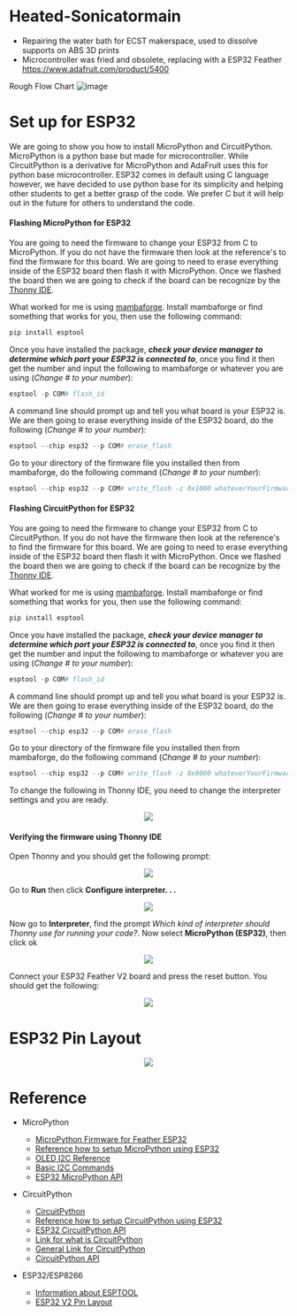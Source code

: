 # Heated-Sonicatormain
- Repairing the water bath for ECST makerspace,
  used to dissolve supports on ABS 3D prints
- Microcontroller was fried and obsolete, replacing with a ESP32 Feather
  https://www.adafruit.com/product/5400
  
  
Rough Flow Chart
![image](https://user-images.githubusercontent.com/12043783/196532078-3c4a2dbf-a773-4274-a81c-dd474326b43c.png)











# Set up for ESP32

We are going to show you how to install MicroPython and CircuitPython. MicroPython is a python base but made for microcontroller. While CircuitPython is a derivative for MicroPython and AdaFruit uses this for python base microcontroller. ESP32 comes in default using C language however, we have decided to use python base for its simplicity and helping other students to get a better grasp of the code. We prefer C but it will help out in the future for others to understand the code.



#### Flashing MicroPython for ESP32
You are going to need the firmware to change your ESP32 from C to MicroPython. If you do not have the firmware then look at the reference's to find the firmware for this board. We are going to need to erase everything inside of the ESP32 board then flash it with MicroPython. Once we flashed the board then we are going to check if the board can be recognize by the [Thonny IDE](https://thonny.org).


What worked for me is using [mambaforge](https://docs.micropython.org/en/latest/esp32/tutorial/intro.html). Install mambaforge or find something that works for you, then use the following command:

```Python
pip install esptool
```

Once you have installed the package, ***check your device manager to determine which port your ESP32 is connected to***, once you find it then get the number and input the following to mambaforge or whatever you are using (*Change # to your number*):

```Python
esptool -p COM# flash_id
```
A command line should prompt up and tell you what board is your ESP32 is. We are then going to erase everything inside of the ESP32 board, do the following (*Change # to your number*):

```Python
esptool --chip esp32 --p COM# erase_flash
```

Go to your directory of the firmware file you installed then from mambaforge, do the following command (*Change # to your number*):

```Python
esptool --chip esp32 --p COM# write_flash -z 0x1000 whateverYourFirmwareFileNameIs.bin
```





#### Flashing CircuitPython for ESP32

You are going to need the firmware to change your ESP32 from C to CircuitPython. If you do not have the firmware then look at the reference's to find the firmware for this board. We are going to need to erase everything inside of the ESP32 board then flash it with MicroPython. Once we flashed the board then we are going to check if the board can be recognize by the [Thonny IDE](https://thonny.org).

What worked for me is using [mambaforge](https://docs.micropython.org/en/latest/esp32/tutorial/intro.html). Install mambaforge or find something that works for you, then use the following command:

```Python
pip install esptool
```

Once you have installed the package, ***check your device manager to determine which port your ESP32 is connected to***, once you find it then get the number and input the following to mambaforge or whatever you are using (*Change # to your number*):

```Python
esptool -p COM# flash_id
```
A command line should prompt up and tell you what board is your ESP32 is. We are then going to erase everything inside of the ESP32 board, do the following (*Change # to your number*):

```Python
esptool --chip esp32 --p COM# erase_flash
```

Go to your directory of the firmware file you installed then from mambaforge, do the following command (*Change # to your number*):

```Python
esptool --chip esp32 --p COM# write_flash -z 0x0000 whateverYourFirmwareFileNameIs.bin
```

To change the following in Thonny IDE, you need to change the interpreter settings and you are ready.

<p align="center">
<img src="https://user-images.githubusercontent.com/54751574/199360982-3f4492b2-efee-4112-a028-1c656bd4d050.png">
</p>





#### Verifying the firmware using Thonny IDE 

Open Thonny and you should get the following prompt:



<p align="center">
<img src="https://user-images.githubusercontent.com/54751574/199181008-79ed1aeb-2123-44ab-b2ef-cf49d6b621f6.png">
</p>


Go to **Run** then click **Configure interpreter. . .**


<p align="center">
<img src="https://user-images.githubusercontent.com/54751574/199181290-eadb9055-97e3-4947-8c28-234736a7a043.png">
</p>

Now go to **Interpreter**, find the prompt *Which kind of interpreter should Thonny use for running your code?*. Now select **MicroPython (ESP32)**, then click ok 


<p align="center">
<img src="https://user-images.githubusercontent.com/54751574/199181709-76888865-0eca-4028-b6f5-06838161b257.png">
</p>

Connect your ESP32 Feather V2 board and press the reset button. You should get the following:



<p align="center">
<img src="https://user-images.githubusercontent.com/54751574/199182112-7b61bbda-19b8-42c9-be02-256299a74da5.png">
</p>


# ESP32 Pin Layout


<p align="center">
<img src="https://user-images.githubusercontent.com/54751574/201508138-0a738ecb-21a5-4301-bf9b-e8b0466828f9.png">
</p>


# Reference
- MicroPython 
  - [MicroPython Firmware for Feather ESP32](https://micropython.org/download/esp32spiram/)
  - [Reference how to setup MicroPython using ESP32](https://learn.adafruit.com/adafruit-esp32-feather-v2/micropython-setup)
  - [OLED I2C Reference](https://docs.micropython.org/en/latest/esp8266/tutorial/ssd1306.html)
  - [Basic I2C Commands](https://docs.micropython.org/en/latest/library/machine.I2C.html)
  - [ESP32 MicroPython API](https://docs.micropython.org/en/latest/esp32/tutorial/intro.html)
 
- CircuitPython 
  - [CircuitPython](https://circuitpython.org/board/adafruit_feather_esp32_v2/)
  - [Reference how to setup CircuitPython using ESP32](https://learn.adafruit.com/circuitpython-with-esp32-quick-start/command-line-esptool)
  - [ESP32 CircuitPython API](https://docs.circuitpython.org/en/latest/ports/espressif/README.html)
  - [Link for what is CircuitPython](https://learn.adafruit.com/welcome-to-circuitpython/what-is-circuitpython)
  - [General Link for CircuitPython](https://docs.circuitpython.org/en/latest/README.html)
  - [CircuitPython API](https://docs.circuitpython.org/en/latest/shared-bindings/index.html)
  
- ESP32/ESP8266
  - [Information about ESPTOOL](https://docs.espressif.com/projects/esptool/en/latest/esp32/index.html#quick-start)
  - [ESP32 V2 Pin Layout](https://learn.adafruit.com/adafruit-esp32-feather-v2/pinouts)


